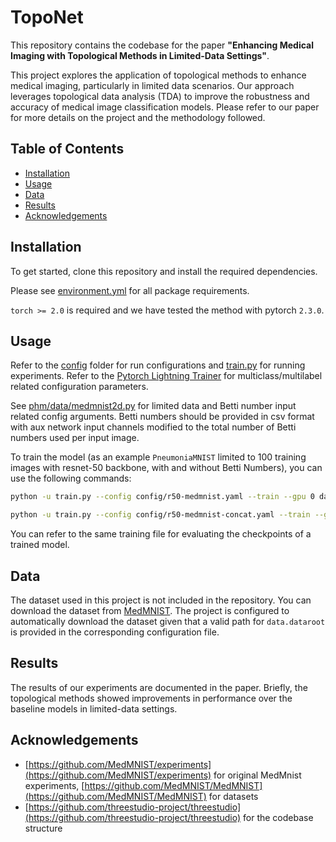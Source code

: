 # TopoNet

This repository contains the codebase for the paper **"Enhancing Medical Imaging with Topological Methods in Limited-Data Settings"**.

This project explores the application of topological methods to enhance medical imaging, particularly in limited data scenarios. 
Our approach leverages topological data analysis (TDA) to improve the robustness and accuracy of medical image classification models. Please refer to our paper for more details on the project and the methodology followed.

## Table of Contents

- [Installation](#installation)
- [Usage](#usage)
- [Data](#data)
- [Results](#results)
- [Acknowledgements](#acknowledgements)


## Installation

To get started, clone this repository and install the required dependencies.

Please see [environment.yml](./environment.yml) for all package requirements.

`torch >= 2.0` is required and we have tested the method with pytorch `2.3.0`. 

## Usage

Refer to the [config](./config/) folder for run configurations and [train.py](./train.py) for running experiments. Refer to the [Pytorch Lightning Trainer](./phm/trainers/cls_trainer.py) for multiclass/multilabel related configuration parameters.

See [phm/data/medmnist2d.py](./phm/data/medmnist2d.py) for limited data and Betti number input related config arguments. Betti numbers should be 
provided in csv format with aux network input channels modified to the total number of Betti numbers used per input image.

To train the model (as an example `PneumoniaMNIST` limited to 100 training images with resnet-50 backbone, with and without Betti Numbers), you can use the following commands:

```bash
python -u train.py --config config/r50-medmnist.yaml --train --gpu 0 data.dataset=pneumoniamnist data.train_data_num=100

python -u train.py --config config/r50-medmnist-concat.yaml --train --gpu 0 data.dataset=pneumoniamnist data.train_data_num=100
```

You can refer to the same training file for evaluating the checkpoints of a trained model.

## Data

The dataset used in this project is not included in the repository.
You can download the dataset from [MedMNIST](https://medmnist.com). 
The project is configured to automatically download the dataset given that a valid path for `data.dataroot` is provided in the corresponding configuration file.

## Results

The results of our experiments are documented in the paper. Briefly, the topological methods showed  improvements in performance over the baseline models in limited-data settings.

## Acknowledgements

- [https://github.com/MedMNIST/experiments](https://github.com/MedMNIST/experiments) for original MedMnist experiments, [https://github.com/MedMNIST/MedMNIST](https://github.com/MedMNIST/MedMNIST) for datasets
- [https://github.com/threestudio-project/threestudio](https://github.com/threestudio-project/threestudio) for the codebase structure